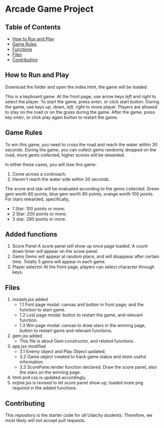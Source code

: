 # Arcade Game Project

## Table of Contents

- [How to Run and Play](#how)
- [Game Rules](#rules)
- [Functions](#functions)
- [Files](#files)
- [Contributing](#Contributing)

## <a name ='how'>How to Run and Play</a>
Download the folder and open the index.html, the game will be loaded.

This is a keyboard game. At the front page, use arrow keys *left* and *right* to select the player. To start the game, press *enter*, or click start button. During the game, use keys *up*, *down*, *left*, *right* to move player. Players are allowed to stay on the road or on the grass during the game.
After the game, press key *enter*, or click play again button to restart the game.


## <a name ='rules'></a>Game Rules
To win this game, you need to cross the road and reach the water within 30 seconds. During the game, you can collect gems randomly dropped on the road, more gems collected, higher scores will be rewarded.  

In either these cases, you will lose this game:
1. Come across a cockroach.
2. Haven't reach the water side within 30 seconds.

The score and star will be evaluated according to the gems collected. Green gem worth 60 points, blue gem worth 80 points, orange worth 100 points. For stars rewarded, specifically,
* 1 Star: 100 points or more;
* 2 Star: 200 points or more;
* 3 star: 280 points or more.

## <a name ='functions'></a>Added functions
1. Score Panel
    A score panel will show up once page loaded. A count down timer will appear on the score panel.
2. Gems
    Gems will appear at random place, and will disappear after certain time. Totally 5 gems will appear in each game.
3. Player selector
    At the front page, players can select character through keys.

## Files
1. modals.jss added
    * 1.1 Font page modal: canvas and button in front page; and the function to start game.
    * 1.2 Lost page modal: button to restart the game, and relevant function.
    * 1.3 Win page modal: canvas to draw stars in the winning page, button to restart game and relevant functions.
2. gem.jss added
    * This file is about Gem constructor, and related functions.
3. app.jss modified
    * 3.1 Enemy object and Play Object updated;
    * 3.2 Game object created to track game status and store useful information.
    * 3.3 ScorePane.render function declared. Draw the score panel, also the stars on the winning page.
4. html and css is updated accordingly.
5. enjine.jss is revised to let score panel show up; loaded more png required in the added functions.

## Contributing

This repository is the starter code for _all_ Udacity students. Therefore, we most likely will not accept pull requests.
